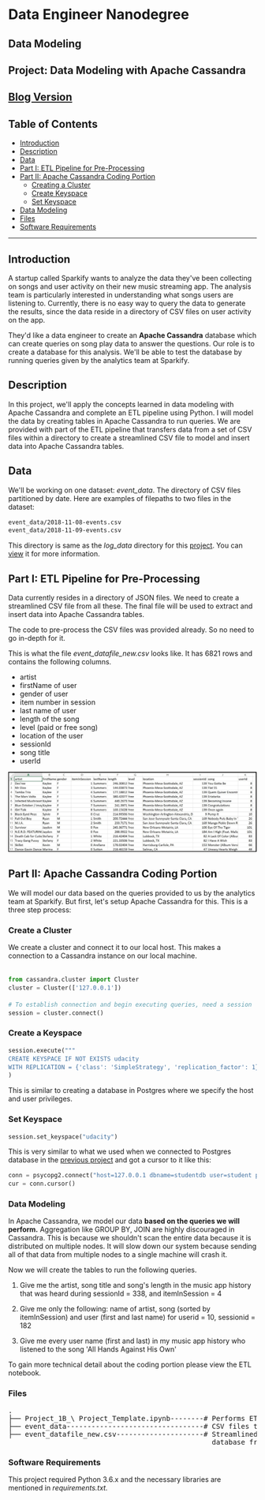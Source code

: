 # Data Engineer Nanodegree

## Data Modeling

## Project: Data Modeling with Apache Cassandra

## [Blog Version]()

## Table of Contents

- [Introduction](#intro)
- [Description](#describe)
- [Data](#data)
- [Part I: ETL Pipeline for Pre-Processing](#pre-etl)
- [Part II: Apache Cassandra Coding Portion](#cassandra-code)
  - [Creating a Cluster](#cluster-create)
  - [Create Keyspace](#keyspace-create)
  - [Set Keyspace](#keyspace-set)
- [Data Modeling](#data-modeling)
- [Files](#files)
- [Software Requirements](#sw_reqs)

***

<a id="intro"></a>

## Introduction

A startup called Sparkify wants to analyze the data they've been collecting on songs and user activity on their new music streaming app. The analysis team is particularly interested in understanding what songs users are listening to. Currently, there is no easy way to query the data to generate the results, since the data reside in a directory of CSV files on user activity on the app.

They'd like a data engineer to create an **Apache Cassandra** database which can create queries on song play data to answer the questions. Our role is to create a database for this analysis. We'll be able to test the database by running queries given by the analytics team at Sparkify.

<a id="describe"></a>

## Description

In this project, we'll apply the concepts learned in data modeling with Apache Cassandra and complete an ETL pipeline using Python. I will model the data by creating tables in Apache Cassandra to run queries. We are provided with part of the ETL pipeline that transfers data from a set of CSV files within a directory to create a streamlined CSV file to model and insert data into Apache Cassandra tables.

<a id="data"></a>

## Data

We'll be working on one dataset: *event_data*. The directory of CSV files partitioned by date. Here are examples of filepaths to two files in the dataset:

```sh
event_data/2018-11-08-events.csv
event_data/2018-11-09-events.csv
```

This directory is same as the *log_data* directory for this [project](https://github.com/sanjeevai/data-modeling-postgres/). You can [view](https://github.com/sanjeevai/data-modeling-postgres/tree/master/data/log_data/2018/11) it for more information.

<a id="pre-etl"></a>

## Part I: ETL Pipeline for Pre-Processing

Data currently resides in a directory of JSON files. We need to create a streamlined CSV file from all these. The final file will be used to extract and insert data into Apache Cassandra tables.

The code to pre-process the CSV files was provided already. So no need to go in-depth for it.

This is what the file *event_datafile_new.csv* looks like. It has 6821 rows and contains the following columns.

- artist 
- firstName of user
- gender of user
- item number in session
- last name of user
- length of the song
- level (paid or free song)
- location of the user
- sessionId
- song title
- userId

![image_event_datafile_new](./img/image_event_datafile_new.jpg)

<a id="cassandra-code"></a>

## Part II: Apache Cassandra Coding Portion

We will model our data based on the queries provided to us by the analytics team at Sparkify. But first, let's setup Apache Cassandra for this. This is a three step process:

<a id="cluster-create"></a>

### Create a Cluster

We create a cluster and connect it to our local host. This makes a connection to a Cassandra instance on our local machine.

```python

from cassandra.cluster import Cluster
cluster = Cluster(['127.0.0.1'])

# To establish connection and begin executing queries, need a session
session = cluster.connect()
```

<a id="keyspace-create"></a>

### Create a Keyspace

```python
session.execute("""
CREATE KEYSPACE IF NOT EXISTS udacity
WITH REPLICATION = {'class': 'SimpleStrategy', 'replication_factor': 1}"""
)
```

This is similar to creating a database in Postgres where we specify the host and user privileges.

<a id="keyspace-set"></a>

### Set Keyspace

```python
session.set_keyspace("udacity")
```

This is very similar to what we used when we connected to Postgres database in the [previous project](https://github.com/sanjeevai/data-modeling-postgres/) and got a cursor to it like this:

```python
conn = psycopg2.connect("host=127.0.0.1 dbname=studentdb user=student password=student")
cur = conn.cursor()
```

<a id="data-modeling"></a>

### Data Modeling

In Apache Cassandra, we model our data **based on the queries we will perform.** Aggregation like GROUP BY, JOIN are highly discouraged in Cassandra. This is because we shouldn't scan the entire data because it is distributed on multiple nodes. It will slow down our system because sending all of that data from multiple nodes to a single machine will crash it.

Now we will create the tables to run the following queries.

1. Give me the artist, song title and song's length in the music app history that was heard during  sessionId = 338, and itemInSession  = 4

2. Give me only the following: name of artist, song (sorted by itemInSession) and user (first and last name) for userid = 10, sessionid = 182

3. Give me every user name (first and last) in my music app history who listened to the song 'All Hands Against His Own'

To gain more technical detail about the coding portion please view the ETL notebook.

<a id="files"></a>

### Files

<pre>
.
├── Project_1B_\ Project_Template.ipynb--------# Performs ETL
├── event_data---------------------------------# CSV files to be pre-processed
├── event_datafile_new.csv---------------------# Streamlined file to create
                                                 database from
</pre>

<a id="sw_reqs"></a>

### Software Requirements

This project required Python 3.6.x and the necessary libraries are mentioned in _requirements.txt._
